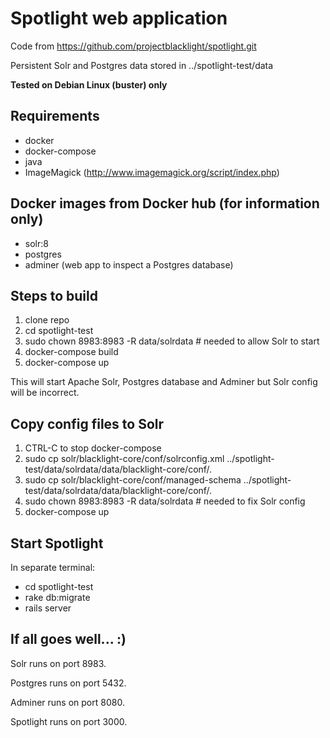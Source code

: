 # Spotlight web application

Code from https://github.com/projectblacklight/spotlight.git

Persistent Solr and Postgres data stored in ../spotlight-test/data

**Tested on Debian Linux (buster) only**

## Requirements
- docker 
- docker-compose 
- java
- ImageMagick (http://www.imagemagick.org/script/index.php)

## Docker images from Docker hub (for information only)
- solr:8
- postgres
- adminer (web app to inspect a Postgres database)

## Steps to build
1. clone repo
2. cd spotlight-test
3. sudo chown 8983:8983 -R data/solrdata # needed to allow Solr to start
4. docker-compose build
5. docker-compose up

This will start Apache Solr, Postgres database and Adminer but Solr config will be incorrect.

## Copy config files to Solr
1. CTRL-C to stop docker-compose
2. sudo cp solr/blacklight-core/conf/solrconfig.xml ../spotlight-test/data/solrdata/data/blacklight-core/conf/.
3. sudo cp solr/blacklight-core/conf/managed-schema ../spotlight-test/data/solrdata/data/blacklight-core/conf/.
4. sudo chown 8983:8983 -R data/solrdata # needed to fix Solr config
5. docker-compose up

## Start Spotlight 
In separate terminal:
- cd spotlight-test
- rake db:migrate
- rails server

## If all goes well...  :)

Solr runs on port 8983.

Postgres runs on port 5432.

Adminer runs on port 8080.

Spotlight runs on port 3000.

